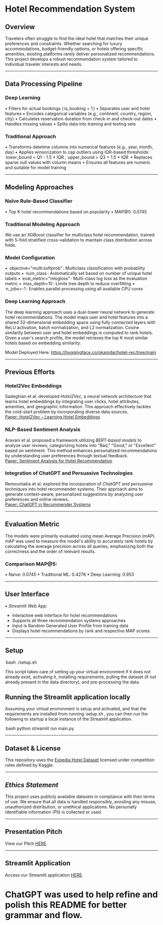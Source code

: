 # Hotel Recommendation System

## Overview

Travelers often struggle to find the ideal hotel that matches their unique preferences and constraints. Whether searching for luxury accommodations, budget-friendly options, or hotels offering specific amenities, existing platforms rarely deliver personalized recommendations. This project develops a robust recommendation system tailored to individual traveler interests and needs.

---
## Data Processing Pipeline

### Deep Learning
•⁠  ⁠Filters for actual bookings (⁠ is_booking = 1 ⁠)
•⁠  ⁠Separates user and hotel features
•⁠  ⁠Encodes categorical variables (e.g., continent, country, region, city)
•⁠  ⁠Calculates reservation duration from check-in and check-out dates
•⁠  ⁠Handles missing values
•⁠  ⁠Splits data into training and testing sets

### Traditional Approach
•⁠  ⁠Transforms datetime columns into numerical features (e.g., year, month, day)
•⁠  ⁠Applies winsorization to cap outliers using IQR-based thresholds:  
  ⁠ lower_bound = Q1 - 1.5 * IQR ⁠, ⁠ upper_bound = Q3 + 1.5 * IQR ⁠
•⁠  ⁠Replaces sparse null values with column means
•⁠  ⁠Ensures all features are numeric and suitable for model training

---

## Modeling Approaches 

### Naïve Rule-Based Classifier
•⁠  ⁠Top K hotel recommendations based on popularity
•⁠  ⁠MAP@5: 0.0745

### Traditional Modeling Approach

We use an XGBoost classifier for multiclass hotel recommendation, trained with 5-fold stratified cross-validation to maintain class distribution across folds.

### Model Configuration
•⁠  ⁠⁠ objective="multi:softprob" ⁠: Multiclass classification with probability outputs
•⁠  ⁠⁠ num_class ⁠: Automatically set based on number of unique hotel labels
•⁠  ⁠⁠ eval_metric="mlogloss" ⁠: Multi-class log loss as the evaluation metric
•⁠  ⁠⁠ max_depth=10 ⁠: Limits tree depth to reduce overfitting
•⁠  ⁠⁠ n_jobs=-1 ⁠: Enables parallel processing using all available CPU cores

### Deep Learning Approach


The deep learning approach uses a dual-tower neural network to generate hotel recommendations. The model maps user and hotel features into a shared 32-dimensional embedding space using fully connected layers with ReLU activation, batch normalization, and L2 normalization. Cosine similarity between user and hotel embeddings is computed to rank hotels. Given a user's search profile, the model retrieves the top K most similar hotels based on embedding similarity.

Model Deployed Here: https://huggingface.co/okamdar/hotel-rec/tree/main

---

## Previous Efforts

### Hotel2Vec Embeddings  
Sadeghian et al. developed *Hotel2Vec*, a neural network architecture that learns hotel embeddings by integrating user clicks, hotel attributes, amenities, and geographic information. This approach effectively tackles the cold-start problem by incorporating diverse data sources.  
[Paper: Hotel2Vec – Learning Hotel Embeddings](https://arxiv.org/abs/1910.03943)

### NLP-Based Sentiment Analysis  
Aravani et al. proposed a framework utilizing *BERT-based models* to analyze user reviews, categorizing hotels into "Bad," "Good," or "Excellent" based on sentiment. This method enhances personalized recommendations by understanding user preferences through textual feedback.  
[Paper: Sentiment Analysis for Hotel Recommendation](https://arxiv.org/abs/2408.00716)

### Integration of ChatGPT and Persuasive Technologies  
Remountakis et al. explored the incorporation of *ChatGPT and persuasive techniques* into hotel recommender systems. Their approach aims to generate context-aware, personalized suggestions by analyzing user preferences and online reviews.  
[Paper: ChatGPT in Recommender Systems](https://arxiv.org/abs/2307.14298)

---

## Evaluation Metric

The models were primarily evaluated using mean Average Precision (mAP). mAP was used to measure the model's ability to accurately rank hotels by calculating the average precision across all queries, emphasizing both the correctness and the order of relevant results.

### Comparison MAP@5:
•⁠  ⁠Naive: 0.0745
•⁠  ⁠Traditional ML: 0.4276
•⁠  ⁠Deep Learning: 0.953

---

## User Interface

•⁠  ⁠*Streamlit Web App*: 
  - Interactive web interface for hotel recommendations
  - Supports all three recommendation systems approaches
  - Input is Random Generated User Profile from training data
  - Displays hotel recommendations by rank and respective MAP scores

---

## Setup

⁠ bash
./setup.sh
 ⁠

This script takes care of setting up your virtual environment if it does not already exist, activating it, installing requirements, pulling the dataset (if not already present in the data directory), and pre-processing the data.

## Running the Streamlit application locally

Assuming your virtual environment is setup and activated, and that the requirements are installed from running ⁠ setup.sh ⁠,
you can then run the following to startup a local instance of the Streamlit application.

⁠ bash
python streamlit run main.py
 ⁠

---

## Dataset & License
This repository uses the [Expedia Hotel Dataset](https://www.kaggle.com/c/expedia-hotel-recommendations) licensed under competition rules defined by Kaggle.

---

## *Ethics Statement*  

This project uses publicly available datasets in compliance with their terms of use. We ensure that all data is handled responsibly, avoiding any misuse, unauthorized distribution, or unethical applications. No personally identifiable information (PII) is collected or used. 

---

## Presentation Pitch

View our Pitch [HERE](https://docs.google.com/presentation/d/1f10f97H5Tj7s4oodW_kLxO4mKXoLSJzMlBV520TZrPM/edit?usp=sharing).

---

## Streamlit Application

Access our Streamlit application [HERE]().

# ChatGPT was used to help refine and polish this README for better grammar and flow.